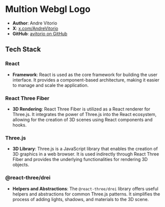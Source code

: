 # Multion Webgl Logo

- **Author**: Andre Vitorio
- **X**: [x.com/AndreVitorio](https://x.com/AndreVitorio)
- **GitHub**: [avitorio on GitHub](https://github.com/avitorio)

## Tech Stack

### React

- **Framework**: React is used as the core framework for building the user interface. It provides a component-based architecture, making it easier to manage and scale the application.

### React Three Fiber

- **3D Rendering**: React Three Fiber is utilized as a React renderer for Three.js. It integrates the power of Three.js into the React ecosystem, allowing for the creation of 3D scenes using React components and hooks.

### Three.js

- **3D Library**: Three.js is a JavaScript library that enables the creation of 3D graphics in a web browser. It is used indirectly through React Three Fiber and provides the underlying functionalities for rendering 3D objects.

### @react-three/drei

- **Helpers and Abstractions**: The `@react-three/drei` library offers useful helpers and abstractions for common Three.js patterns. It simplifies the process of adding lights, shadows, and materials to the 3D scene.
